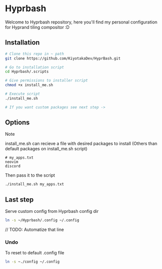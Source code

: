 # Hyprbash

Welcome to Hyprbash repository, here you'll find my personal configuration for Hyprand tiling compositor :D

## Installation


```bash
# Clone this repo in ~ path
git clone https://github.com/KiyotakaDev/HyprBash.git

# Go to installation script
cd Hyprbash/.scripts

# Give permissions to installer script
chmod +x install_me.sh

# Execute script
./install_me.sh

# If you want custom packages see next step ->
```

## Options

> [!NOTE]
> install_me.sh can recieve a file with desired packages to install
> (Others than default packages on install_me.sh script)

```
# my_apps.txt
neovim
discord
```

Then pass it to the script

```bash
./install_me.sh my_apps.txt
```

## Last step

Serve custom config from Hyprbash config dir

```bash
ln -s ~/Hyprbash/.config ~/.config
```

// TODO: Automatize that line

### Undo

To reset to default .config file

```bash
ln -s ~./config ~/.config
```
